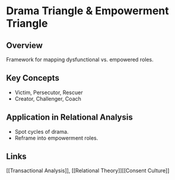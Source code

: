 # Drama Triangle & Empowerment Triangle

## Overview
Framework for mapping dysfunctional vs. empowered roles.

## Key Concepts
- Victim, Persecutor, Rescuer
- Creator, Challenger, Coach

## Application in Relational Analysis
- Spot cycles of drama.
- Reframe into empowerment roles.

## Links
[[Transactional Analysis]], [[Relational Theory]][[Consent Culture]]
